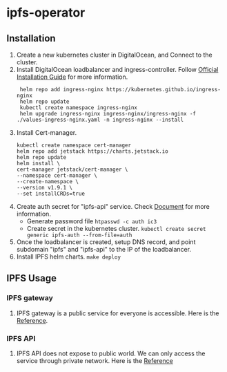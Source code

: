 # ipfs-operator
## Installation
1. Create a new kubernetes cluster in DigitalOcean, and Connect to the cluster.
2. Install DigitalOcean loadbalancer and ingress-controller. Follow [Official Installation Guide](https://kubernetes.github.io/ingress-nginx/deploy/) for more information.
   ```
    helm repo add ingress-nginx https://kubernetes.github.io/ingress-nginx
    helm repo update
    kubectl create namespace ingress-nginx
    helm upgrade ingress-nginx ingress-nginx/ingress-nginx -f ./values-ingress-nginx.yaml -n ingress-nginx --install
    ```
3. Install Cert-manager.
   ```
   kubectl create namespace cert-manager
   helm repo add jetstack https://charts.jetstack.io
   helm repo update
   helm install \
   cert-manager jetstack/cert-manager \
   --namespace cert-manager \
   --create-namespace \
   --version v1.9.1 \
   --set installCRDs=true
   ```
4. Create auth secret for "ipfs-api" service. Check [Document](https://kubernetes.github.io/ingress-nginx/examples/auth/basic/) for more information.
   - Generate password file
     `htpasswd -c auth ic3`
   - Create secret in the kubernetes cluster.
     `kubectl create secret generic ipfs-auth --from-file=auth`
5. Once the loadbalancer is created, setup DNS record, and point subdomain "ipfs" and "ipfs-api" to the IP of the loadbalancer.
6. Install IPFS helm charts.
   `make deploy`
## IPFS Usage
### IPFS gateway
1. IPFS gateway is a public service for everyone is accessible. Here is the [Reference](https://docs.ipfs.tech/reference/http/gateway/#trusted-vs-trustless).
### IPFS API
1. IPFS API does not expose to public world. We can only access the service through private network. Here is the [Reference](https://docs.ipfs.tech/reference/kubo/rpc/)
